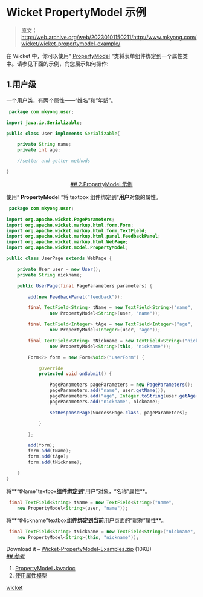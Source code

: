 # Wicket PropertyModel 示例

> 原文：<http://web.archive.org/web/20230101150211/http://www.mkyong.com/wicket/wicket-propertymodel-example/>

在 Wicket 中，你可以使用" [PropertyModel](http://web.archive.org/web/20190114230032/http://wicket.apache.org/apidocs/1.4/org/apache/wicket/model/PropertyModel.html) "类将表单组件绑定到一个属性类中。请参见下面的示例，向您展示如何操作:

## 1.用户级

一个用户类，有两个属性——“姓名”和“年龄”。

```java
 package com.mkyong.user;

import java.io.Serializable;

public class User implements Serializable{

	private String name;
	private int age;

	//setter and getter methods

} 
```

 <ins class="adsbygoogle" style="display:block; text-align:center;" data-ad-format="fluid" data-ad-layout="in-article" data-ad-client="ca-pub-2836379775501347" data-ad-slot="6894224149">## 2.PropertyModel 示例

使用“ **PropertyModel** ”将 textbox 组件绑定到“**用户**对象的属性。

```java
 package com.mkyong.user;

import org.apache.wicket.PageParameters;
import org.apache.wicket.markup.html.form.Form;
import org.apache.wicket.markup.html.form.TextField;
import org.apache.wicket.markup.html.panel.FeedbackPanel;
import org.apache.wicket.markup.html.WebPage;
import org.apache.wicket.model.PropertyModel;

public class UserPage extends WebPage {

	private User user = new User();
	private String nickname;

	public UserPage(final PageParameters parameters) {

		add(new FeedbackPanel("feedback"));

		final TextField<String> tName = new TextField<String>("name",
				new PropertyModel<String>(user, "name"));

		final TextField<Integer> tAge = new TextField<Integer>("age",
				new PropertyModel<Integer>(user, "age"));

		final TextField<String> tNickname = new TextField<String>("nickname",
				new PropertyModel<String>(this, "nickname"));

		Form<?> form = new Form<Void>("userForm") {

			@Override
			protected void onSubmit() {

				PageParameters pageParameters = new PageParameters();
				pageParameters.add("name", user.getName());
				pageParameters.add("age", Integer.toString(user.getAge()));
				pageParameters.add("nickname", nickname);

				setResponsePage(SuccessPage.class, pageParameters);

			}

		};

		add(form);
		form.add(tName);
		form.add(tAge);
		form.add(tNickname);

	}
} 
```

将**“tName”textbox**组件绑定到**“用户”对象，“名称”属性**。

```java
 final TextField<String> tName = new TextField<String>("name",
	new PropertyModel<String>(user, "name")); 
```

将**“tNickname”textbox**组件绑定到当前**用户页面的“昵称”属性**。

```java
 final TextField<String> tNickname = new TextField<String>("nickname",
	new PropertyModel<String>(this, "nickname")); 
```

Download it – [Wicket-PropertyModel-Examples.zip](http://web.archive.org/web/20190114230032/http://www.mkyong.com/wp-content/uploads/2011/05/Wicket-PropertyModel-Examples.zip) (10KB) <ins class="adsbygoogle" style="display:block" data-ad-client="ca-pub-2836379775501347" data-ad-slot="8821506761" data-ad-format="auto" data-ad-region="mkyongregion">## 参考

1.  [PropertyModel Javadoc](http://web.archive.org/web/20190114230032/http://wicket.apache.org/apidocs/1.4/org/apache/wicket/model/PropertyModel.html)
2.  [使用属性模型](http://web.archive.org/web/20190114230032/https://cwiki.apache.org/WICKET/working-with-wicket-models.html#WorkingwithWicketmodels-PropertyModels)

[wicket](http://web.archive.org/web/20190114230032/http://www.mkyong.com/tag/wicket/)







